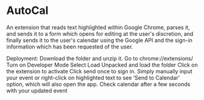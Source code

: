 # AutoCal
An extension that reads text highlighted within Google Chrome, parses it, and sends it to a form which opens for editing at the user's discretion, and finally sends it to the user's calendar using the Google API and the sign-in information which has been requested of the user.

Deployment: 
Download the folder and unzip it. 
Go to chrome://extensions/
Turn on Developer Mode
Select Load Unpacked and load the folder
Click on the extension to activate
Click send once to sign in.
Simply manually input your event or right-click on highlighted text to see ‘Send to Calendar’ option, which will also open the app.
Check calendar after a few seconds with your updated event

